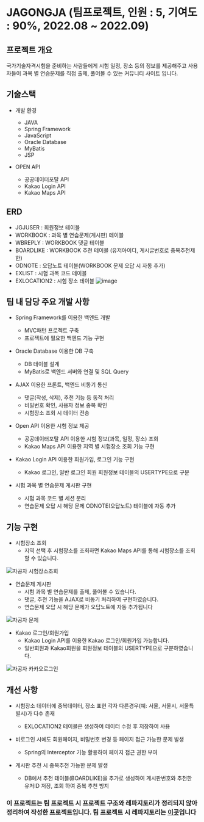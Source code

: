 # JAGONGJA (팀프로젝트, 인원 : 5, 기여도 : 90%, 2022.08 ~ 2022.09)

## 프로젝트 개요
국가기술자격시험을 준비하는 사람들에게 시험 일정, 장소 등의 정보를 제공해주고 사용자들이 과목 별 연습문제를 직접 출제, 풀어볼 수 있는 커뮤니티 사이트 입니다.  

## 기술스택
* 개발 환경
  * JAVA
  * Spring Framework
  * JavaScript
  * Oracle Database
  * MyBatis
  * JSP
  
* OPEN API
  * 공공데이터포탈 API
  * Kakao Login API
  * Kakao Maps API

## ERD
* JGJUSER : 회원정보 테이블
* WORKBOOK : 과목 별 연습문제(게시판) 테이블
* WBREPLY : WORKBOOK 댓글 테이블
* BOARDLIKE : WORKBOOK 추천 테이블 (유저아이디, 게시글번호로 중복추천제한)
* ODNOTE : 오답노트 테이블(WORKBOOK 문제 오답 시 자동 추가)
* EXLIST : 시험 과목 코드 테이블
* EXLOCATION2 : 시험 장소 테이블
![image](https://user-images.githubusercontent.com/105340836/197439949-3cb90d6f-db6d-4fca-847e-b51650f2ad53.png)

## 팀 내 담당 주요 개발 사항
* Spring Framework를 이용한 백엔드 개발
  * MVC패턴 프로젝트 구축
  * 프로젝트에 필요한 백엔드 기능 구현
  
* Oracle Database 이용한 DB 구축
  * DB 테이블 설계
  * MyBatis로 백엔드 서버와 연결 및 SQL Query 
  
* AJAX 이용한 프론트, 백엔드 비동기 통신
  * 댓글(작성, 삭제), 추천 기능 등 동적 처리
  * 비밀번호 확인, 사용자 정보 중복 확인
  * 시험장소 조회 시 데이터 전송

* Open API 이용한 시험 정보 제공
  * 공공데이터포탈 API 이용한 시험 정보(과목, 일정, 장소) 조회
  * Kakao Maps API 이용한 지역 별 시험장소 조회 기능 구현
  
* Kakao Login API 이용한 회원가입, 로그인 기능 구현
  * Kakao 로그인, 일반 로그인 회원 회원정보 테이블의 USERTYPE으로 구분

* 시험 과목 별 연습문제 게시판 구현
  * 시험 과목 코드 별 세션 분리
  * 연습문제 오답 시 해당 문제 ODNOTE(오답노트) 테이블에 자동 추가

## 기능 구현
* 시험장소 조회
  * 지역 선택 후 시험장소를 조회하면 Kakao Maps API를 통해 시험장소를 조회할 수 있습니다.
  
![자공자 시험장소조회](https://user-images.githubusercontent.com/105340836/197484075-6ae3f384-243e-41a1-b277-46294df121b6.gif)



* 연습문제 게시판
  * 시험 과목 별 연습문제를 출제, 풀어볼 수 있습니다.
  * 댓글, 추천 기능을 AJAX로 비동기 처리하여 구현하였습니다.
  * 연습문제 오답 시 해당 문제가 오답노트에 자동 추가됩니다

![자공자 문제](https://user-images.githubusercontent.com/105340836/197484136-70c166d8-fbac-42c0-9a56-a272a043f3f3.gif)

* Kakao 로그인/회원가입
  * Kakao Login API를 이용한 Kakao 로그인/회원가입 가능합니다.
  * 일반회원과 Kakao회원을 회원정보 테이블의 USERTYPE으로 구분하였습니다.
  
![자공자 카카오로그인](https://user-images.githubusercontent.com/105340836/197484726-d6df73f0-a42e-4a5b-9230-c33323a64482.gif)

## 개선 사항
* 시험장소 데이터에 중복데이터, 장소 표현 각자 다른경우(예: 서울, 서울시, 서울특별시)가 다수 존재
  * EXLOCATION2 테이블은 생성하여 데이터 수정 후 저장하여 사용
  
* 비로그인 시에도 회원페이지, 비밀번호 변경 등 페이지 접근 가능한 문제 발생
  * Spring의 Interceptor 기능 활용하여 페이지 접근 권한 부여

* 게시판 추천 시 중복추천 가능한 문제 발생
  * DB에서 추천 테이블(BOARDLIKE)을 추가로 생성하여 게시판번호와 추천한 유저ID 저장, 조회 하여 중복 추천 방지



### 이 프로젝트는 팀 프로젝트 시 프로젝트 구조와 레파지토리가 정리되지 않아 정리하여 작성한 프로젝트입니다. 팀 프로젝트 시 레파지토리는 [이곳](https://github.com/qoreodlf/KICTeamProject/tree/%EB%B0%B1%EB%8C%80%EC%9D%BC%EB%B0%B1%EC%97%85/teamProject)입니다

